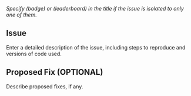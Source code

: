 *Specify (badge) or (leaderboard) in the title if the issue is isolated to only one of them.*

## Issue
Enter a detailed description of the issue, including steps to reproduce and versions of code used.

## Proposed Fix (OPTIONAL)
Describe proposed fixes, if any.
